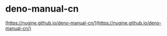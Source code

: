 # deno-manual-cn

[https://nugine.github.io/deno-manual-cn/](https://nugine.github.io/deno-manual-cn/)